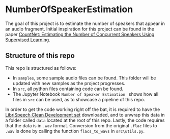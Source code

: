 # NumberOfSpeakerEstimation

The goal of this project is to estimate the number of speakers that appear in an audio fragment.
Initial inspiration for this project can be found in the paper [CountNet: Estimating the Number of Concurrent Speakers Using Supervised Learning](https://ieeexplore.ieee.org/document/8506601).

## Structure of this repo

This repo is structured as follows:
 - In `samples`, some sample audio files can be found. This folder will be updated with new samples as the project progresses.
  - In `src`, all python files containing code can be found.
  - The Jupyter Notebook `Number of Speaker Estimation ` shows how all files in `src` can be used, as to showcase a pipeline of this repo.

In order to get the code working right off the bat, it is required to have the [LibriSpeech Clean Development set](https://www.openslr.org/12) downloaded, and to unwrap this data in a folder called `data` located at the root of this repo. Lastly, the code requires that the data is in `.wav` format. Conversion from the original `.flac` files to `.wav` is done by calling the function `flacs_to_wavs` in `src\utils.py`.